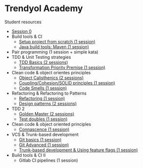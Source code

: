 # Trendyol Academy

Student resources


* [Session 0](Sessions/00-setup)
* Build tools & CI
  * [Setup project from scratch (1 session)](Sessions/01-setup-project)
  * [Java build tools: Maven (1 session)](Sessions/02-java-build-tools)
* Pair programming (1 session + simple kata)
* TDD & Unit Testing strategies
  * [TDD Basics (2 sessions)](Sessions/04-05-TDD-basics)
  * [Transformation Priority Premise (1 session)](Sessions/06-TPP)
* Clean code & object orientes principles
  * [Object Calisthenics (2 sessions)](Sessions/07-08-calisthenics)
  * [Coupling/Cohesion/SOLID principles (1 session)](Sessions/09-coupling-cohesion)
  * [Code Smells (1 session)](Sessions/10-code-smells)
* Refactoring & Refactoring to Patterns
  * [Refactoring (1 session)](Sessions/11-refactoring)
  * [Design patterns (2 sessions)](Sessions/12-13-design-patterns)
* TDD 2
  * [Golden Master (2 sessions)](Sessions/14-15-Legacy-code)
  * [Test doubles (1 session)](Sessions/16-test-doubles)
* Clean code & object oriented principles
  * [Connascence (1 session)](Sessions/17-connascence)
* VCS & Trunk-based development
  * [Git basics (1 session)](Sessions/18-git-basics)
  * [Git Advanced (1 session)](Sessions/19-git-advanced)
  * [Trunk-based development & Using feature flags (1 session)](Sessions/20-branching-tbd)
* Build tools & CI II
  * Gitlab CI pipelines (1 session)